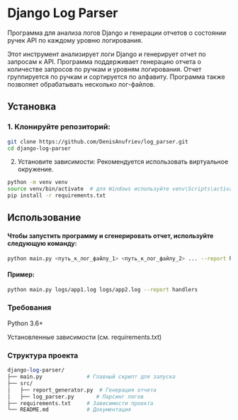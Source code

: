 # Django Log Parser

Программа для анализа логов Django и генерации отчетов о состоянии ручек API по каждому уровню логирования.

Этот инструмент анализирует логи Django и генерирует отчет по запросам к API. Программа поддерживает генерацию отчета о количестве запросов по ручкам и уровням логирования. Отчет группируется по ручкам и сортируется по алфавиту. Программа также позволяет обрабатывать несколько лог-файлов.

## Установка

### 1. Клонируйте репозиторий:

```bash
git clone https://github.com/DenisAnufriev/log_parser.git
cd django-log-parser
```

2. Установите зависимости:
Рекомендуется использовать виртуальное окружение.

```bash
python -m venv venv
source venv/bin/activate  # для Windows используйте venv\Scripts\activate
pip install -r requirements.txt
```

## Использование
#### Чтобы запустить программу и сгенерировать отчет, используйте следующую команду:

```bash
python main.py <путь_к_лог_файлу_1> <путь_к_лог_файлу_2> ... --report handlers
```
#### Пример:
```bash
python main.py logs/app1.log logs/app2.log --report handlers
```


### Требования
Python 3.6+

Установленные зависимости (см. requirements.txt)

### Структура проекта
```perl
django-log-parser/
├── main.py              # Главный скрипт для запуска
├── src/
│   ├── report_generator.py  # Генерация отчета
│   ├── log_parser.py       # Парсинг логов
├── requirements.txt     # Зависимости проекта
└── README.md            # Документация
```